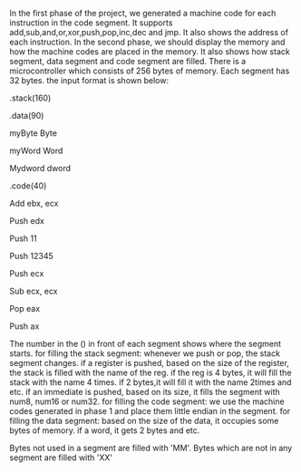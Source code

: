 In the first phase of the project, we generated a machine code for each instruction in the code segment. It supports add,sub,and,or,xor,push,pop,inc,dec and jmp. It also shows the address of each instruction.
In the second phase, we should display the memory and how the machine codes are placed in the memory. It also shows how stack segment, data segment and code segment are filled. 
There is a microcontroller which consists of 256 bytes of memory. Each segment has 32 bytes. the input format is shown below: 

.stack(160)

.data(90)

myByte Byte

myWord Word

Mydword dword

.code(40)

Add ebx, ecx

Push edx

Push 11

Push 12345

Push ecx

Sub ecx, ecx

Pop eax

Push ax

The number in the () in front of each segment shows where the segment starts. 
for filling the stack segment: whenever we push or pop, the stack segment changes. if a register is pushed, based on the size of the register, the stack is filled with the name of the reg. if the reg is 4 bytes, it will fill the stack with the name 4 times. if 2 bytes,it will fill it with the name 2times and etc.
                              if an immediate is pushed, based on its size, it fills the segment with num8, num16 or num32.
for filling the code segment: we use the machine codes generated in phase 1 and place them little endian in the segment.
for filling the data segment: based on the size of the data, it occupies some bytes of memory. if a word, it gets 2 bytes and etc.

Bytes not used in a segment are filled with 'MM'.
Bytes which are not in any segment are filled with 'XX'


